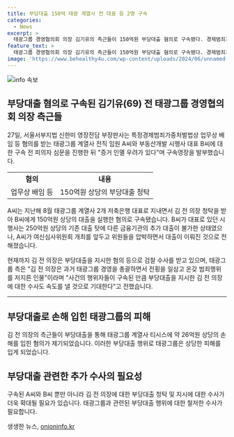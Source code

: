 ```yaml
---
title: 부당대출 150억 태광 계열사 전 대표 등 2명 구속
categories:
  - News
excerpt: >
  태광그룹 경영협의회 의장 김기유의 측근들이 150억원 부당대출 혐의로 구속됐다. 경제범죄가중처벌법상 업무상 배임 등 혐의로 영장을 발부받은 A씨와 B씨는 의장으로부터 대출을 받아왔다. A씨는 여신심사위원회 압박으로 대출을 이뤄, 태광그룹 계열사에 손해를 입혔다는 의혹도 있다. 또한 김 전 의장은 다른 범죄행위도 저의 중이며, 태광그룹은 그에 대한 수사를 요구하고 있다.
feature_text: >
  태광그룹 경영협의회 의장 김기유의 측근들이 150억원 부당대출 혐의로 구속됐다. 경제범죄가중처벌법상 업무상 배임 등 혐의로 영장을 발부받은 A씨와 B씨는 의장으로부터 대출을 받아왔다. A씨는 여신심사위원회 압박으로 대출을 이뤄, 태광그룹 계열사에 손해를 입혔다는 의혹도 있다. 또한 김 전 의장은 다른 범죄행위도 저의 중이며, 태광그룹은 그에 대한 수사를 요구하고 있다.
image: 'https://www.behealthy4u.com/wp-content/uploads/2024/06/unnamed-file.png'
---
```


<p><img src="https://www.behealthy4u.com/wp-content/uploads/2024/06/unnamed-file.png" alt="info 속보" /></p>

<h2 data-ke-size="size26">부당대출 혐의로 구속된 김기유(69) 전 태광그룹 경영협의회 의장 측근들</h2>

<p data-ke-size="size16">27일, 서울서부지법 신한미 영장전담 부장판사는 특정경제범죄가중처벌법상 업무상 배임 등 혐의를 받는 태광그룹 계열사 전직 임원 A씨와 부동산개발 시행사 대표 B씨에 대한 구속 전 피의자 심문을 진행한 뒤 "증거 인멸 우려가 있다"며 구속영장을 발부했습니다.</p>

<table>
  <tr>
    <td style="text-align: center; height: 17px;"><b>혐의</b></td>
    <td style="text-align: center; height: 17px;"><b>내용</b></td>
  </tr>
  <tr>
    <td style="text-align: center; height: 17px;">업무상 배임 등</td>
    <td style="text-align: center; height: 17px;">150억원 상당의 부당대출 청탁</td>
  </tr>
</table>

<p data-ke-size="size16">A씨는 지난해 8월 태광그룹 계열사 2개 저축은행 대표로 지내면서 김 전 의장 청탁을 받아 B씨에게 150억원 상당의 대출을 실행한 혐의로 구속됐습니다. B씨가 대표로 있던 시행사는 250억원 상당의 기존 대출 탓에 다른 금융기관의 추가 대출이 불가한 상태였으나, A씨가 여신심사위원회 개최를 앞두고 위원들을 압박하면서 대출이 이뤄진 것으로 전해졌습니다.</p>

<p data-ke-size="size16">현재까지 김 전 의장은 부당대출을 지시한 혐의 등으로 검찰 수사를 받고 있으며, 태광그룹 측은 "김 전 의장은 과거 태광그룹 경영을 총괄하면서 전횡을 일삼고 온갖 범죄행위를 저지른 인물"이라며 "사건의 행위자들이 구속된 만큼 부당대출을 지시한 김 전 의장에 대한 수사도 속도를 낼 것으로 기대한다"고 전했습니다.</p>

<hr>

<h2 data-ke-size="size26">부당대출로 손해 입힌 태광그룹의 피해</h2>

<p data-ke-size="size16">김 전 의장의 측근들이 부당대출을 통해 태광그룹 계열사 티시스에 약 26억원 상당의 손해를 입힌 혐의가 제기되었습니다. 이러한 부당대출 행위로 태광그룹은 상당한 피해를 입게 되었습니다.</p>

<h2 data-ke-size="size26">부당대출 관련한 추가 수사의 필요성</h2>

<p data-ke-size="size16">구속된 A씨와 B씨 뿐만 아니라 김 전 의장에 대한 부당대출 청탁 및 지시에 대한 수사가 더욱 확대될 필요가 있습니다. 태광그룹과 관련된 부당대출 행위에 대한 철저한 수사가 필요합니다.</p>
생생한 뉴스, <a href="https://onioninfo.kr" rel="dofollow">onioninfo.kr</a>


